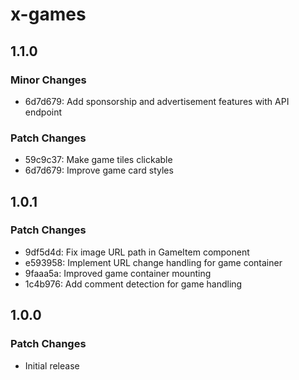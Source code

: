 # x-games

## 1.1.0

### Minor Changes

- 6d7d679: Add sponsorship and advertisement features with API endpoint

### Patch Changes

- 59c9c37: Make game tiles clickable
- 6d7d679: Improve game card styles

## 1.0.1

### Patch Changes

- 9df5d4d: Fix image URL path in GameItem component
- e593958: Implement URL change handling for game container
- 9faaa5a: Improved game container mounting
- 1c4b976: Add comment detection for game handling

## 1.0.0

### Patch Changes

- Initial release
